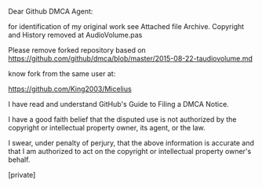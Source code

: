 Dear Github DMCA Agent:

for identification of my original work see Attached file Archive.
Copyright and History removed at AudioVolume.pas

Please remove forked repository based on
https://github.com/github/dmca/blob/master/2015-08-22-taudiovolume.md

know fork from the same user at:

https://github.com/King2003/Micelius

I have read and understand GitHub's Guide to Filing a DMCA Notice.

I have a good faith belief that the disputed use is not authorized by the copyright or intellectual property owner, its agent, or the law.

I swear, under penalty of perjury, that the above information is accurate and that I am authorized to act on the copyright or intellectual property owner's behalf.

[private]
